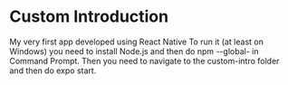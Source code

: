 # Custom Introduction
My very first app developed using React Native
To run it (at least on Windows) you need to install Node.js and then do npm --global- in Command Prompt.
Then you need to navigate to the custom-intro folder and then do expo start.

